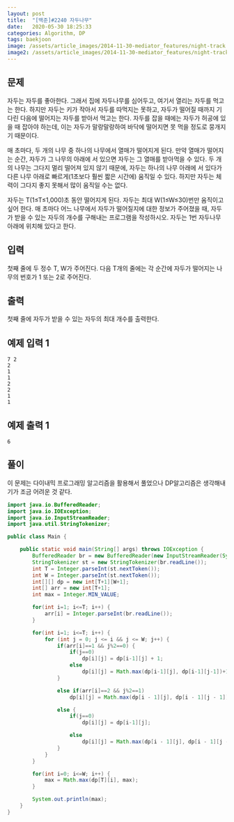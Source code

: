 ```yaml
---
layout: post
title:  "[백준]#2240 자두나무"
date:   2020-05-30 18:25:33
categories: Algorithm, DP
tags: baekjoon
image: /assets/article_images/2014-11-30-mediator_features/night-track.JPG
image2: /assets/article_images/2014-11-30-mediator_features/night-track-mobile.JPG
---
```


문제
--------------------

자두는 자두를 좋아한다. 그래서 집에 자두나무를 심어두고, 여기서 열리는 자두를 먹고는 한다. 하지만 자두는 키가 작아서 자두를 따먹지는 못하고, 자두가 떨어질 때까지 기다린 다음에 떨어지는 자두를 받아서 먹고는 한다. 자두를 잡을 때에는 자두가 허공에 있을 때 잡아야 하는데, 이는 자두가 말랑말랑하여 바닥에 떨어지면 못 먹을 정도로 뭉개지기 때문이다.

매 초마다, 두 개의 나무 중 하나의 나무에서 열매가 떨어지게 된다. 만약 열매가 떨어지는 순간, 자두가 그 나무의 아래에 서 있으면 자두는 그 열매를 받아먹을 수 있다. 두 개의 나무는 그다지 멀리 떨어져 있지 않기 때문에, 자두는 하나의 나무 아래에 서 있다가 다른 나무 아래로 빠르게(1초보다 훨씬 짧은 시간에) 움직일 수 있다. 하지만 자두는 체력이 그다지 좋지 못해서 많이 움직일 수는 없다.

자두는 T(1≤T≤1,000)초 동안 떨어지게 된다. 자두는 최대 W(1≤W≤30)번만 움직이고 싶어 한다. 매 초마다 어느 나무에서 자두가 떨어질지에 대한 정보가 주어졌을 때, 자두가 받을 수 있는 자두의 개수를 구해내는 프로그램을 작성하시오. 자두는 1번 자두나무 아래에 위치해 있다고 한다.

입력
---------------------------

첫째 줄에 두 정수 T, W가 주어진다. 다음 T개의 줄에는 각 순간에 자두가 떨어지는 나무의 번호가 1 또는 2로 주어진다.

출력
----------------

첫째 줄에 자두가 받을 수 있는 자두의 최대 개수를 출력한다.

예제 입력 1 
----------------------

```
7 2
2
1
1
2
2
1
1
```

예제 출력 1 
------------------------

```
6
```

풀이
--------------------------

이 문제는 다이내믹 프로그래밍 알고리즘을 활용해서 풀었으나 DP알고리즘은 생각해내기가 조금 어려운 것 같다.

```java
import java.io.BufferedReader;
import java.io.IOException;
import java.io.InputStreamReader;
import java.util.StringTokenizer;

public class Main {

    public static void main(String[] args) throws IOException {
        BufferedReader br = new BufferedReader(new InputStreamReader(System.in));
        StringTokenizer st = new StringTokenizer(br.readLine());
        int T = Integer.parseInt(st.nextToken());
        int W = Integer.parseInt(st.nextToken());
        int[][] dp = new int[T+1][W+1];
        int[] arr = new int[T+1];
        int max = Integer.MIN_VALUE;

        for(int i=1; i<=T; i++) {
            arr[i] = Integer.parseInt(br.readLine());
        }

        for(int i=1; i<=T; i++) {
            for (int j = 0; j <= i && j <= W; j++) {
                if(arr[i]==1 && j%2==0) {
                    if(j==0)
                        dp[i][j] = dp[i-1][j] + 1;
                    else
                        dp[i][j] = Math.max(dp[i-1][j], dp[i-1][j-1])+1;
                }

                else if(arr[i]==2 && j%2==1)
                    dp[i][j] = Math.max(dp[i - 1][j], dp[i - 1][j - 1]) + 1;

                else {
                    if(j==0)
                        dp[i][j] = dp[i-1][j];

                    else
                        dp[i][j] = Math.max(dp[i - 1][j], dp[i - 1][j - 1]);
                }
            }
        }

        for(int i=0; i<=W; i++) {
            max = Math.max(dp[T][i], max);
        }

        System.out.println(max);
    }
}
```
